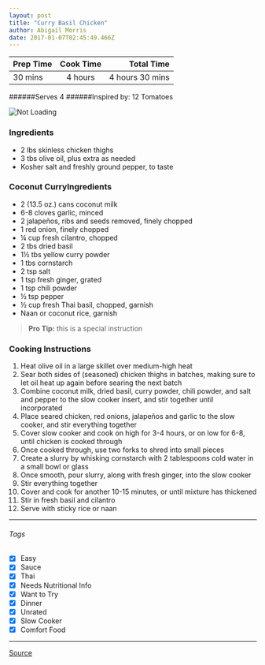```yaml
---
layout: post
title: "Curry Basil Chicken"
author: Abigail Morris
date: 2017-01-07T02:45:49.466Z
---
```


| Prep Time  | Cook Time    | Total Time  |
| ---------- |:------------:| -----------:|
| 30 mins    | 4 hours    | 4 hours 30 mins     |


######Serves 4
######Inspired by: 12 Tomatoes

![Not Loading](http://i.imgur.com/Nm6zQQkl.png)

### Ingredients

* 2 lbs skinless chicken thighs
* 3 tbs olive oil, plus extra as needed
* Kosher salt and freshly ground pepper, to taste

### Coconut CurryIngredients

* 2 (13.5 oz.) cans coconut milk
* 6-8 cloves garlic, minced
* 2 jalapeños, ribs and seeds removed, finely chopped
* 1 red onion, finely chopped
* ¼ cup fresh cilantro, chopped
* 2 tbs dried basil
* 1½ tbs yellow curry powder
* 1 tbs cornstarch
* 2 tsp salt
* 1 tsp fresh ginger, grated
* 1 tsp chili powder
* ½ tsp pepper
* ½ cup fresh Thai basil, chopped, garnish
* Naan or coconut rice, garnish

> **Pro Tip:** this is a special instruction

### Cooking Instructions

1. Heat olive oil in a large skillet over medium-high heat
2. Sear both sides of (seasoned) chicken thighs in batches, making sure to let oil heat up again before searing the next batch
3. Combine coconut milk, dried basil, curry powder, chili powder, and salt and pepper to the slow cooker insert, and stir together until incorporated
4. Place seared chicken, red onions, jalapeños and garlic to the slow cooker, and stir everything together
5. Cover slow cooker and cook on high for 3-4 hours, or on low for 6-8, until chicken is cooked through
6. Once cooked through, use two forks to shred into small pieces
7. Create a slurry by whisking cornstarch with 2 tablespoons cold water in a small bowl or glass
8. Once smooth, pour slurry, along with fresh ginger, into the slow cooker
9. Stir everything together
10. Cover and cook for another 10-15 minutes, or until mixture has thickened
11. Stir in fresh basil and cilantro
12. Serve with sticky rice or naan

---

###### Tags
- [x] Easy
- [x] Sauce
- [x] Thai
- [x] Needs Nutritional Info
- [x] Want to Try
- [x] Dinner
- [x] Unrated
- [x] Slow Cooker
- [x] Comfort Food

---

[Source](http://12tomatoes.com/sc-basil-chicken-curry/?utm_source=12t-12t&utm_medium=social-fb&utm_term=20160726&utm_content=video&utm_campaign=sc-basil-chicken-curry&origin=12t_12t_social_fb_video_sc-basil-chicken-curry_20160726)

